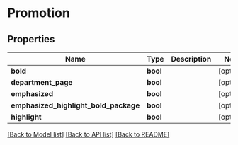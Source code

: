 # Promotion

## Properties
Name | Type | Description | Notes
------------ | ------------- | ------------- | -------------
**bold** | **bool** |  | [optional] 
**department_page** | **bool** |  | [optional] 
**emphasized** | **bool** |  | [optional] 
**emphasized_highlight_bold_package** | **bool** |  | [optional] 
**highlight** | **bool** |  | [optional] 

[[Back to Model list]](../../README.md#documentation-for-models) [[Back to API list]](../../README.md#documentation-for-api-endpoints) [[Back to README]](../../README.md)

